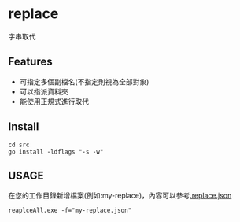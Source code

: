 # replace

字串取代

## Features

- 可指定多個副檔名(不指定則視為全部對象)
- 可以指派資料夾
- 能使用正規式進行取代

## Install

```
cd src
go install -ldflags "-s -w"
```

## USAGE

在您的工作目錄新增檔案(例如:my-replace)，內容可以參考[.replace.json](src/.replace.json)

```
reaplceAll.exe -f="my-replace.json"
```
